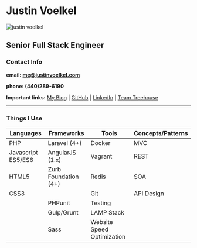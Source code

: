 # Justin Voelkel
![justin voelkel](http://clevelandcodeworks.com/img/justinv.png)
## Senior Full Stack Engineer
### Contact Info

**email: [me@justinvoelkel.com](mailto:me@justinvoelkel.com)**

**phone: (440)289-6190**

**Important links:**
[My Blog](http://justinvoelkel.me) | 
[GitHub](https://github.com/justinvoelkel) | 
[LinkedIn](http://www.linkedin.com/pub/justin-voelkel/17/2b8/97b) | 
[Team Treehouse](https://teamtreehouse.com/justinvoelkel)
<hr/>

### Things I Use
Languages | Frameworks | Tools | Concepts/Patterns
--------- | --------- | ---------- | ---------
PHP | Laravel (4+) | Docker | MVC
Javascript ES5/ES6 | AngularJS (1.x) | Vagrant | REST
HTML5 | Zurb Foundation (4+) | Redis | SOA
CSS3 |  | Git | API Design
  |  | PHPunit | Testing
  |  | Gulp/Grunt | LAMP Stack
  |  | Sass | Website Speed Optimization
